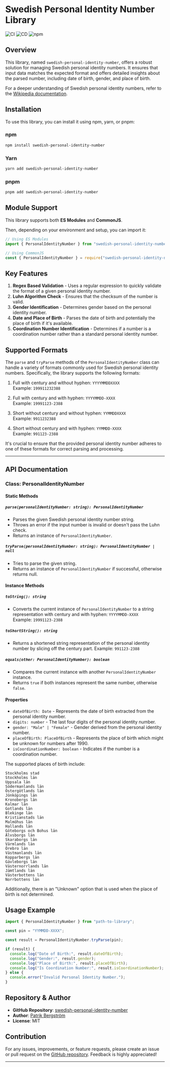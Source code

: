 # Swedish Personal Identity Number Library

![CI](https://github.com/Patberg/swedish-personal-identity-number/actions/workflows/main.yml/badge.svg) ![CD](https://github.com/Patberg/swedish-personal-identity-number/actions/workflows/publish.yml/badge.svg) ![npm](https://img.shields.io/npm/v/swedish-personal-identity-number?logo=npm)

## Overview

This library, named `swedish-personal-identity-number`, offers a robust solution for managing Swedish personal identity numbers. It ensures that input data matches the expected format and offers detailed insights about the parsed number, including date of birth, gender, and place of birth.

For a deeper understanding of Swedish personal identity numbers, refer to the [Wikipedia documentation](<https://en.wikipedia.org/wiki/Personal_identity_number_(Sweden)>).

## Installation

To use this library, you can install it using npm, yarn, or pnpm:

### npm

```bash
npm install swedish-personal-identity-number
```

### Yarn

```bash
yarn add swedish-personal-identity-number
```

### pnpm

```bash
pnpm add swedish-personal-identity-number
```

## Module Support

This library supports both **ES Modules** and **CommonJS**.

Then, depending on your environment and setup, you can import it:

```javascript
// Using ES Modules
import { PersonalIdentityNumber } from "swedish-personal-identity-number";

// Using CommonJS
const { PersonalIdentityNumber } = require("swedish-personal-identity-number");
```

## Key Features

1. **Regex Based Validation** - Uses a regular expression to quickly validate the format of a given personal identity number.
2. **Luhn Algorithm Check** - Ensures that the checksum of the number is valid.
3. **Gender Identification** - Determines gender based on the personal identity number.
4. **Date and Place of Birth** - Parses the date of birth and potentially the place of birth if it's available.
5. **Coordination Number Identification** - Determines if a number is a coordination number rather than a standard personal identity number.

## Supported Formats

The `parse` and `tryParse` methods of the `PersonalIdentityNumber` class can handle a variety of formats commonly used for Swedish personal identity numbers. Specifically, the library supports the following formats:

1. Full with century and without hyphen: `YYYYMMDDXXXX`  
   Example: `199911232388`

2. Full with century and with hyphen: `YYYYMMDD-XXXX`  
   Example: `19991123-2388`

3. Short without century and without hyphen: `YYMMDDXXXX`  
   Example: `9911232388`

4. Short without century and with hyphen: `YYMMDD-XXXX`  
   Example: `991123-2388`

It's crucial to ensure that the provided personal identity number adheres to one of these formats for correct parsing and processing.

---

## API Documentation

### Class: PersonalIdentityNumber

#### Static Methods

##### `parse(personalIdentityNumber: string): PersonalIdentityNumber`

- Parses the given Swedish personal identity number string.
- Throws an error if the input number is invalid or doesn't pass the Luhn check.
- Returns an instance of `PersonalIdentityNumber`.

##### `tryParse(personalIdentityNumber: string): PersonalIdentityNumber | null`

- Tries to parse the given string.
- Returns an instance of `PersonalIdentityNumber` if successful, otherwise returns null.

#### Instance Methods

##### `toString(): string`

- Converts the current instance of `PersonalIdentityNumber` to a string representation with century and with hyphen: `YYYYMMDD-XXXX`  
  Example: `19991123-2388`

##### `toShortString(): string`

- Returns a shortened string representation of the personal identity number by slicing off the century part.
  Example: `991123-2388`

##### `equals(other: PersonalIdentityNumber): boolean`

- Compares the current instance with another `PersonalIdentityNumber` instance.
- Returns `true` if both instances represent the same number, otherwise `false`.

#### Properties

- `dateOfBirth: Date` - Represents the date of birth extracted from the personal identity number.
- `digits: number` - The last four digits of the personal identity number.
- `gender: "Male" | "Female"` - Gender derived from the personal identity number.
- `placeOfBirth: PlaceOfBirth` - Represents the place of birth which might be unknown for numbers after 1990.
- `isCoordinationNumber: boolean` - Indicates if the number is a coordination number.

The supported places of birth include:

    Stockholms stad
    Stockholms län
    Uppsala län
    Södermanlands län
    Östergötlands län
    Jönköpings län
    Kronobergs län
    Kalmar län
    Gotlands län
    Blekinge län
    Kristianstads län
    Malmöhus län
    Hallands län
    Göteborgs och Bohus län
    Älvsborgs län
    Skaraborgs län
    Värmlands län
    Örebro län
    Västmanlands län
    Kopparbergs län
    Gävleborgs län
    Västernorrlands län
    Jämtlands län
    Västerbottens län
    Norrbottens län

Additionally, there is an "Unknown" option that is used when the place of birth is not determined.

## Usage Example

```javascript
import { PersonalIdentityNumber } from "path-to-library";

const pin = "YYMMDD-XXXX";

const result = PersonalIdentityNumber.tryParse(pin);

if (result) {
  console.log("Date of Birth:", result.dateOfBirth);
  console.log("Gender:", result.gender);
  console.log("Place of Birth:", result.placeOfBirth);
  console.log("Is Coordination Number:", result.isCoordinationNumber);
} else {
  console.error("Invalid Personal Identity Number.");
}
```

## Repository & Author

- **GitHub Repository**: [swedish-personal-identity-number](https://github.com/Patberg/swedish-personal-identity-number.git)
- **Author**: [Patrik Bergström](https://github.com/svenheden)
- **License**: MIT

## Contribution

For any issues, improvements, or feature requests, please create an issue or pull request on the [GitHub repository](https://github.com/Patberg/swedish-personal-identity-number.git). Feedback is highly appreciated!

---
